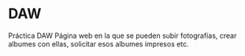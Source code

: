 # DAW
Práctica DAW
Página web en la que se pueden subir fotografías, crear albumes con ellas, solicitar esos albumes impresos etc.
